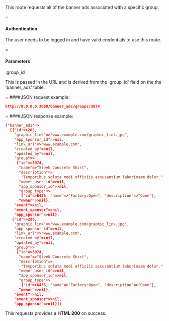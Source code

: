 <!-- --- title: GET /banner_ads/groups/:group_id -->

This route requests all of the banner ads associated with a specific group.

=
#### Authentication
The user needs to be logged in and have valid credentials to use this route.

=
#### Parameters
:group_id

This is passed in the URL and is derived from the 'group_id' field on the the 'banner_ads' table.

=
####JSON request example:
```json
http://0.0.0.0:3000/banner_ads/groups/3074
```

=
####JSON response example:

```json
{"banner_ads"=>
  [{"id"=>285,
    "graphic_link"=>"www.example.com/graphic_link.jpg",
    "app_sponsor_id"=>nil,
    "link_url"=>"www.example.com",
    "created_by"=>nil,
    "updated_by"=>nil,
    "group"=>
     {"id"=>3074,
      "name"=>"Sleek Concrete Shirt",
      "description"=>
       "Temporibus soluta modi officiis accusantium laboriosam dolor.",
      "owner_user_id"=>nil,
      "app_sponsor_id"=>nil,
      "group_type"=>
       {"id"=>6435, "name"=>"Factory:Open", "description"=>"Open"},
      "owner"=>nil},
    "event"=>nil,
    "event_sponsor"=>nil,
    "app_sponsor"=>nil},
   {"id"=>286,
    "graphic_link"=>"www.example.com/graphic_link.jpg",
    "app_sponsor_id"=>nil,
    "link_url"=>"www.example.com",
    "created_by"=>nil,
    "updated_by"=>nil,
    "group"=>
     {"id"=>3074,
      "name"=>"Sleek Concrete Shirt",
      "description"=>
       "Temporibus soluta modi officiis accusantium laboriosam dolor.",
      "owner_user_id"=>nil,
      "app_sponsor_id"=>nil,
      "group_type"=>
       {"id"=>6435, "name"=>"Factory:Open", "description"=>"Open"},
      "owner"=>nil},
    "event"=>nil,
    "event_sponsor"=>nil,
    "app_sponsor"=>nil}]}
```

This requests provides a <strong>HTML 200</strong> on success.